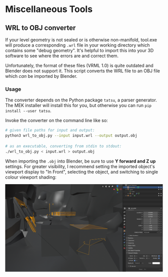 # Miscellaneous Tools

## WRL to OBJ converter
If your level geometry is not sealed or is otherwise non-manifold, tool.exe will produce a corresponding `.wrl` file in your working directory which contains some "debug geometry". It's helpful to import this into your 3D software to see where the errors are and correct them.

Unfortunately, the format of these files (VRML 1.0) is quite outdated and Blender does not support it. This script converts the WRL file to an OBJ file which _can_ be imported by Blender.

### Usage
The converter depends on the Python package `tatsu`, a parser generator. The MEK installer will install this for you, but otherwise you can run `pip install --user tatsu`.

Invoke the converter on the command line like so:

```sh
# given file paths for input and output:
python3 wrl_to_obj.py --input input.wrl --output output.obj

# as an executable, converting from stdin to stdout:
./wrl_to_obj.py < input.wrl > output.obj
```

When importing the `.obj` into Blender, be sure to use **Y forward and Z up** settings. For greater visibility, I recommend setting the imported object's viewport display to "In Front", selecting the object, and switching to single colour viewport shading:

![](resources/wrl-errors.png)
